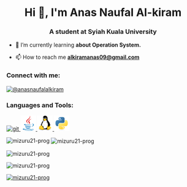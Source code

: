 <h1 align="center">Hi 👋, I'm Anas Naufal Al-kiram</h1>
<h3 align="center">A student at Syiah Kuala University</h3>




- 🌱 I’m currently learning **about Operation System.**

- 📫 How to reach me **alkiramanas09@gmail.com**

<h3 align="left">Connect with me:</h3>
<p align="left">
<a href="https://instagram.com/@anasnaufalalkiram" target="blank"><img align="center" src="https://raw.githubusercontent.com/rahuldkjain/github-profile-readme-generator/master/src/images/icons/Social/instagram.svg" alt="@anasnaufalalkiram" height="30" width="40" /></a>
</p>

<h3 align="left">Languages and Tools:</h3>
<p align="left"> <a href="https://git-scm.com/" target="_blank"> <img src="https://www.vectorlogo.zone/logos/git-scm/git-scm-icon.svg" alt="git" width="40" height="40"/> </a> <a href="https://www.java.com" target="_blank"> <img src="https://raw.githubusercontent.com/devicons/devicon/master/icons/java/java-original.svg" alt="java" width="40" height="40"/> </a> <a href="https://www.linux.org/" target="_blank"> <img src="https://raw.githubusercontent.com/devicons/devicon/master/icons/linux/linux-original.svg" alt="linux" width="40" height="40"/> </a> <a href="https://www.python.org" target="_blank"> <img src="https://raw.githubusercontent.com/devicons/devicon/master/icons/python/python-original.svg" alt="python" width="40" height="40"/> </a> </p>

<p><img align="left" src="https://github-readme-stats.vercel.app/api/top-langs?username=mizuru21-prog&show_icons=true&locale=en&layout=compact" alt="mizuru21-prog" /></p>

<p>&nbsp;<img align="center" src="https://github-readme-stats.vercel.app/api?username=mizuru21-prog&show_icons=true&locale=en" alt="mizuru21-prog" /></p>

<p><img align="center" src="https://github-readme-streak-stats.herokuapp.com/?user=mizuru21-prog&" alt="mizuru21-prog" /></p>

<p align="left"> <img src="https://komarev.com/ghpvc/?username=mizuru21-prog&label=Profile%20views&color=0e75b6&style=flat" alt="mizuru21-prog" /> </p>

<p align="left"> <a href="https://github.com/ryo-ma/github-profile-trophy"><img src="https://github-profile-trophy.vercel.app/?username=mizuru21-prog" alt="mizuru21-prog" /></a> </p>
